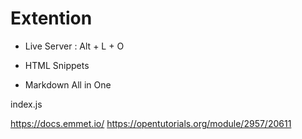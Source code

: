# Extention 
- Live Server : Alt + L + O

- HTML Snippets
  
- Markdown All in One


index.js

https://docs.emmet.io/
https://opentutorials.org/module/2957/20611
